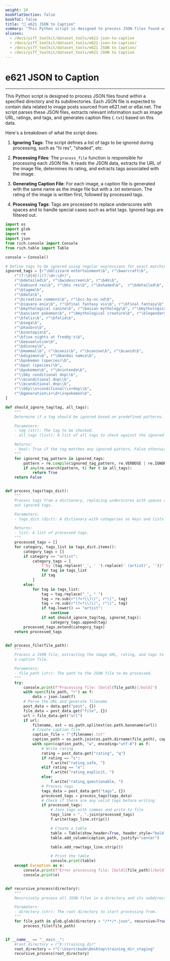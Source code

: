 ```yaml
---
weight: 10
bookFlatSection: false
bookToC: false
title: "🐍 e621 JSON to Caption"
summary: "This Python script is designed to process JSON files found within a specified directory and its subdirectories. Each JSON file is expected to contain data related to image posts sourced from e621.net or e6ai.net. The script parses these JSON files, extracts relevant information such as image URL, ratings, and tags, and generates caption files (`.txt`) based on this data."
aliases:
  - /docs/yiff_toolkit/dataset_tools/e621-json-to-caption
  - /docs/yiff_toolkit/dataset_tools/e621-json-to-caption/
  - /docs/yiff_toolkit/dataset_tools/e621 JSON to Caption/
  - /docs/yiff_toolkit/dataset_tools/e621 JSON to Caption
---
```


<!--markdownlint-disable MD025 -->

# e621 JSON to Caption

---

This Python script is designed to process JSON files found within a specified directory and its subdirectories. Each JSON file is expected to contain data related to image posts sourced from e621.net or e6ai.net. The script parses these JSON files, extracts relevant information such as image URL, ratings, and tags, and generates caption files (`.txt`) based on this data.

Here's a breakdown of what the script does:

1. **Ignoring Tags**: The script defines a list of tags to be ignored during processing, such as "hi res", "shaded", etc.

2. **Processing Files**: The `process_file` function is responsible for processing each JSON file. It reads the JSON data, extracts the URL of the image file, determines its rating, and extracts tags associated with the image.

3. **Generating Caption File**: For each image, a caption file is generated with the same name as the image file but with a .txt extension. The rating of the image is written first, followed by processed tags.

4. **Processing Tags**: Tags are processed to replace underscores with spaces and to handle special cases such as artist tags. Ignored tags are filtered out.

```python
import os
import glob
import re
import json
from rich.console import Console
from rich.table import Table

console = Console()

# Define tags to be ignored using regular expressions for exact matching
ignored_tags = [r"\bblizzard entertainment\b", r"\bwarcraft\b",
    r"(?:\d{4})|(?:\d+:\d+)",
    r"\bdetailed\b", r"\bwidescreen\b", r"\b4k\b",
    r"\babsurd res\b", r"\bhi res\b", r"\bshaded\b",  r"\bdetailed\b",
    r"\btagme\b",
    r"\bdota\b",
    r"\bcreative commons\b", r"\bcc-by-nc-nd\b",
    r"\bsquare enix\b", r"\bfinal fantasy xiv\b", r"\bfinal fantasy\b",
    r"\bmythological canine\b", r"\basian mythology\b", r"\bmythological scalie\b",
    r"\bancient pokemon\b", r"\bmythological creature\b", r"\blegendary pokemon\b",
    r"\bfelis\b", r"\bfelid\b",
    r"\bsega\b",
    r"\bhasbro\b",
    r"\bzootopia\b",
    r"\bfive nights at freddy's\b",
    r"\beeveelution\b",
    r"\bdisney\b",
    r"\bmammal\b", r"\bcanis\b", r"\bcanine\b", r"\bcanid\b",
    r"\bdigimon\b", r"\bbandai namco\b",
    r"\bpokemon (species)\b",
    r"\bpal (species)\b",
    r"\bpokemon\b", r"\bnintendo\b",
    r"\\bby conditional dnp\\b",
    r"\\bconditional dnp\\b",
    r"\\bconditional_dnp\\b",
    r"\\bby\\s+conditional\\s+dnp\\b",
    r"\bgeneration\s+\d+\s+pokemon\b",
]

def should_ignore_tag(tag, all_tags):
    """
    Determine if a tag should be ignored based on predefined patterns.

    Parameters:
    - tag (str): The tag to be checked.
    - all_tags (list): A list of all tags to check against the ignored patterns.

    Returns:
    - bool: True if the tag matches any ignored pattern, False otherwise.
    """
    for ignored_tag_pattern in ignored_tags:
        pattern = re.compile(ignored_tag_pattern, re.VERBOSE | re.IGNORECASE)
        if any(re.search(pattern, t) for t in all_tags):
            return True
    return False


def process_tags(tags_dict):
    """
    Process tags from a dictionary, replacing underscores with spaces and filtering
    out ignored tags.

    Parameters:
    - tags_dict (dict): A dictionary with categories as keys and lists of tags as values.

    Returns:
    - list: A list of processed tags.
    """
    processed_tags = []
    for category, tags_list in tags_dict.items():
        category_tags = []
        if category == "artist":
            category_tags = [
                f"by {tag.replace('_', ' ').replace(' (artist)', '')}"
                for tag in tags_list
                if tag
            ]
        else:
            for tag in tags_list:
                tag = tag.replace("_", " ")
                tag = re.sub(r"(?<!\\)\(", r"\(", tag)
                tag = re.sub(r"(?<!\\)\)", r"\)", tag)
                if tag.lower() == "artist":
                    continue
                if not should_ignore_tag(tag, ignored_tags):
                    category_tags.append(tag)
        processed_tags.extend(category_tags)
    return processed_tags


def process_file(file_path):
    """
    Process a JSON file, extracting the image URL, rating, and tags to generate
    a caption file.

    Parameters:
    - file_path (str): The path to the JSON file to be processed.
    """
    try:
        console.print(f"Processing file: [bold]{file_path}[/bold]")
        with open(file_path, "r") as f:
            data = json.load(f)
        # Parse the URL and generate filename
        post_data = data.get("post", {})
        file_data = post_data.get("file", {})
        url = file_data.get("url")
        if url:
            filename, ext = os.path.splitext(os.path.basename(url))
            # Create caption file
            caption_file = f"{filename}.txt"
            caption_path = os.path.join(os.path.dirname(file_path), caption_file)
            with open(caption_path, "w", encoding="utf-8") as f:
                # Write rating
                rating = post_data.get("rating", "q")
                if rating == "s":
                    f.write("rating_safe, ")
                elif rating == "e":
                    f.write("rating_explicit, ")
                else:
                    f.write("rating_questionable, ")
                # Process tags
                tags_data = post_data.get("tags", {})
                processed_tags = process_tags(tags_data)
                # Check if there are any valid tags before writing
                if processed_tags:
                    # Join tags with commas and write to file
                    tags_line = ", ".join(processed_tags)
                    f.write(tags_line.strip())

                    # Create a table
                    table = Table(show_header=True, header_style="bold magenta")
                    table.add_column(caption_path, justify="center")

                    table.add_row(tags_line.strip())

                    # Print the table
                    console.print(table)
    except Exception as e:
        console.print(f"Error processing file: [bold]{file_path}[/bold]")
        console.print(e)


def recursive_process(directory):
    """
    Recursively process all JSON files in a directory and its subdirectories.

    Parameters:
    - directory (str): The root directory to start processing from.
    """
    for file_path in glob.glob(directory + "/**/*.json", recursive=True):
        process_file(file_path)


if __name__ == "__main__":
    #root_directory = r"E:\training_dir"
    root_directory = r"C:\Users\kade\Desktop\training_dir_staging"
    recursive_process(root_directory)
```
